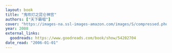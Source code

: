 ```yaml
---
layout: book
title: "鬼吹灯之昆仑神宫"
authors: ["天下霸唱"]
cover: "https://images-na.ssl-images-amazon.com/images/S/compressed.photo.goodreads.com/books/1592734805i/54202704.jpg"
year: 2008
external_links:
  goodreads: https://www.goodreads.com/book/show/54202704
date_read: "2006-01-01"
---
```

